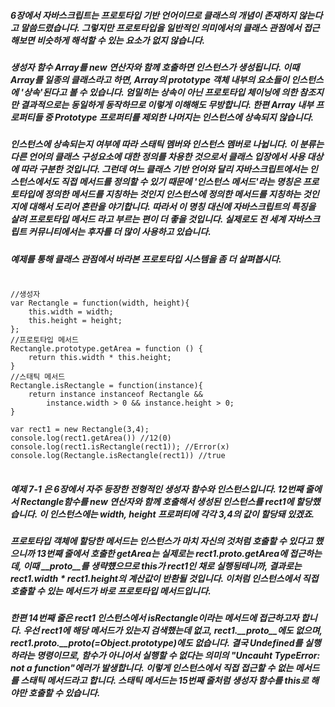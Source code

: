 ##### 6장에서 자바스크립트는 프로토타입 기반 언어이므로 클래스의 개념이 존재하지 않는다고 말씀드렸습니다. 그렇지만 프로토타입을 일반적인 의미에서의 클래스 관점에서 접근해보면 비슷하게 해석할 수 있는 요소가 없지 않습니다. 

##### 생성자 함수 Array를 new 연산자와 함께 호출하면 인스턴스가 생성됩니다. 이때 Array를 일종의 클래스라고 하면, Array의 prototype 객체 내부의 요소들이 인스턴스에 '상속'된다고 볼 수 있습니다. 엄밀히는 상속이 아닌 프로토타입 체이닝에 의한 참조지만 결과적으로는 동일하게 동작하므로 이렇게 이해해도 무방합니다. 한편 Array 내부 프로퍼티들 중 Prototype 프로퍼티를 제외한 나머지는 인스턴스에 상속되지 않습니다. 

##### 인스턴스에 상속되는지 여부에 따라 스태틱 멤버와 인스턴스 멤버로 나뉩니다. 이 분류는 다른 언어의 클래스 구성요소에 대한 정의를 차용한 것으로서 클래스 입장에서 사용 대상에 따라 구분한 것입니다. 그런데 여느 클래스 기반 언어와 달리 자바스크립트에서는 인스턴스에서도 직접 메서드를 정의할 수 있기 때문에 '인스턴스 메서드'라는 명칭은 프로토타입에 정의한 메서드를 지칭하는 것인지 인스턴스에 정의한 메서드를 지칭하는 것인지에 대해서 도리어 혼란을 야기합니다. 따라서 이 명칭 대신에 자바스크립트의 특징을 살려 프로토타입 메서드 라고 부르는 편이 더 좋을 것입니다. 실제로도 전 세계 자바스크립트 커뮤니티에서는 후자를 더 많이 사용하고 있습니다. 

##### 예제를 통해 클래스 관점에서 바라본 프로토타입 시스템을 좀 더 살펴봅시다. 

<pre>
<code>
//생성자
var Rectangle = function(width, height){
    this.width = width;
    this.height = height;
};
//프로토타입 메서드
Rectangle.prototype.getArea = function () {
    return this.width * this.height;
}
//스태틱 메서드
Rectangle.isRectangle = function(instance){
    return instance instanceof Rectangle &&
        instance.width > 0 && instance.height > 0;
}

var rect1 = new Rectangle(3,4);
console.log(rect1.getArea()) //12(0)
console.log(rect1.isRectangle(rect1)); //Error(x)
console.log(Rectangle.isRectangle(rect1)) //true
</code>
</pre>

##### 예제 7-1 은 6장에서 자주 등장한 전형적인 생성자 함수와 인스턴스입니다. 12번째 줄에서 Rectangle함수를 new 연산자와 함께 호출해서 생성된 인스턴스를 rect1에 할당했습니다. 이 인스턴스에는 width, height 프로퍼티에 각각 3,4의 값이 할당돼 있겠죠. 

##### 프로토타입 객체에 할당한 메서드는 인스턴스가 마치 자신의 것처럼 호출할 수 있다고 했으니까 13번째 줄에서 호출한 getArea는 실제로는 rect1.__proto__.getArea에 접근하는데, 이때 __proto__를 생략헀으므로 this가 rect1인 채로 실행됭테니까, 결과로는 rect1.width * rect1.height의 계산값이 반환될 것입니다. 이처럼 인스턴스에서 직접 호출할 수 있는 메서드가 바로 프로토타입 메서드입니다. 

##### 한편 14번째 줄은 rect1 인스턴스에서 isRectangle이라는 메서드에 접근하고자 합니다. 우선 rect1에 해당 메서드가 있는지 검색했는데 없고, rect1.__proto__에도 없으며, rect1.__proto__.__proto(=Object.prototype)에도 없습니다. 결국 Undefined를 실행하라는 명령이므로, 함수가 아니어서 실행할 수 없다는 의미의 "Uncauht TypeError: not a function"에러가 발생합니다. 이렇게 인스턴스에서 직접 접근할 수 없는 메서드를 스태틱 메서드라고 합니다. 스태틱 메서드는 15번째 줄처럼 생성자 함수를 this로 해야만 호출할 수 있습니다. 